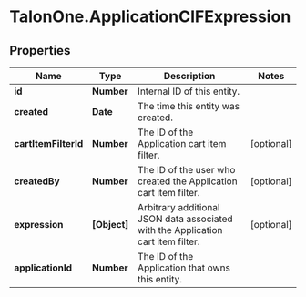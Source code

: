 # TalonOne.ApplicationCIFExpression

## Properties

Name | Type | Description | Notes
------------ | ------------- | ------------- | -------------
**id** | **Number** | Internal ID of this entity. | 
**created** | **Date** | The time this entity was created. | 
**cartItemFilterId** | **Number** | The ID of the Application cart item filter. | [optional] 
**createdBy** | **Number** | The ID of the user who created the Application cart item filter. | [optional] 
**expression** | **[Object]** | Arbitrary additional JSON data associated with the Application cart item filter. | [optional] 
**applicationId** | **Number** | The ID of the Application that owns this entity. | 


